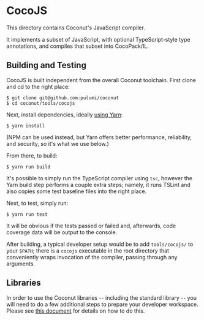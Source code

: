 # CocoJS

This directory contains Coconut's JavaScript compiler.

It implements a subset of JavaScript, with optional TypeScript-style type annotations, and compiles that subset into
CocoPack/IL.

## Building and Testing

CocoJS is built independent from the overall Coconut toolchain.  First clone and cd to the right place:

    $ git clone git@github.com:pulumi/coconut
    $ cd coconut/tools/cocojs

Next, install dependencies, ideally [using Yarn](https://yarnpkg.com/en/docs/install):

    $ yarn install

(NPM can be used instead, but Yarn offers better performance, reliability, and security, so it's what we use below.)

From there, to build:

    $ yarn run build

It's possible to simply run the TypeScript compiler using `tsc`, however the Yarn build step performs a couple extra
steps; namely, it runs TSLint and also copies some test baseline files into the right place.

Next, to test, simply run:

    $ yarn run test

It will be obvious if the tests passed or failed and, afterwards, code coverage data will be output to the console.

After building, a typical developer setup would be to add `tools/cocojs/` to your `$PATH`; there is a `cocojs`
executable in the root directory that conveniently wraps invocation of the compiler, passing through any arguments.

## Libraries

In order to use the Coconut libraries -- including the standard library -- you will need to do a few additional steps
to prepare your developer workspace.  Please see [this document](/lib/README.md) for details on how to do this.

